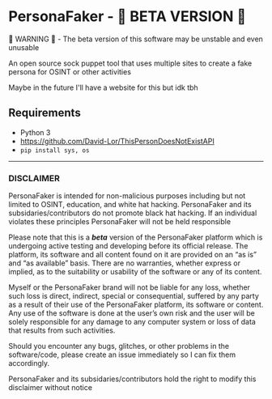 # PersonaFaker - 🚨 BETA VERSION 🚨
🚨 WARNING 🚨 - The beta version of this software may be unstable and even unusable

An open source sock puppet tool that uses multiple sites to create a fake persona for OSINT or other activities

Maybe in the future I'll have a website for this but idk tbh

## Requirements
 - Python 3
 - https://github.com/David-Lor/ThisPersonDoesNotExistAPI
 - `pip install sys, os`

------

### **DISCLAIMER**

PersonaFaker is intended for non-malicious purposes including but not limited to OSINT, education, and white hat hacking. PersonaFaker and its subsidaries/contributors do not promote black hat hacking. If an individual violates these principles PersonaFaker will not be held responsible

Please note that this is a _**beta**_ version of the PersonaFaker platform which is undergoing active testing and developing before its official release. The platform, its software and all content found on it are provided on an “as is” and “as available” basis. There are no warranties, whether express or implied, as to the suitability or usability of the software or any of its content.

Myself or the PersonaFaker brand will not be liable for any loss, whether such loss is direct, indirect, special or consequential, suffered by any party as a result of their use of the PersonaFaker platform, its software or content. Any use of the software is done at the user’s own risk and the user will be solely responsible for any damage to any computer system or loss of data that results from such activities.

Should you encounter any bugs, glitches, or other problems in the software/code, please create an issue immediately so I can fix them accordingly.

PersonaFaker and its subsidaries/contributors hold the right to modify this disclaimer without notice
